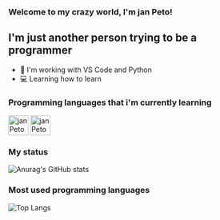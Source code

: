 ### Welcome to my crazy world, I'm jan Peto!

## I'm just another person trying to be a programmer
- 🚀 I'm working with VS Code and Python
- 💻 Learning how to learn

### Programming languages that i'm currently learning

  <img align="center" alt="janPeto" height="40" width="40" src="https://i.ibb.co/0FMhVG1/python.png">
  <img align="center" alt="janPeto" height="40" width="40" src="https://raw.githubusercontent.com/MatheusHonorato/curso-front-end-marco-bruno/master/html-css-js.png">

### My status

![Anurag's GitHub stats](https://github-readme-stats.vercel.app/api?username=janpeto&show_icons=true&border_radius=15&hide_border=true&bg_color=0d1117&title_color=fff&text_color=fff&icon_color=fff)

### Most used programming languages

![Top Langs](https://github-readme-stats.vercel.app/api/top-langs/?username=janpeto&layout=compact&border_radius=15&hide_border=true&bg_color=0d1117&title_color=fff&text_color=fff)

